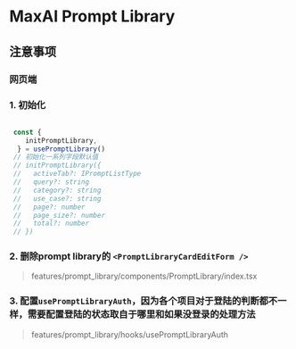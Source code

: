# MaxAI Prompt Library

## 注意事项

### 网页端

### 1. 初始化
```typescript jsx

 const {
    initPromptLibrary,
  } = usePromptLibrary()
 // 初始化一系列字段默认值
 // initPromptLibrary({
 //   activeTab?: IPromptListType
 //   query?: string
 //   category?: string
 //   use_case?: string
 //   page?: number
 //   page_size?: number
 //   total?: number
 // })
```
### 2. 删除prompt library的 `<PromptLibraryCardEditForm />`

> features/prompt_library/components/PromptLibrary/index.tsx

### 3. 配置`usePromptLibraryAuth`，因为各个项目对于登陆的判断都不一样，需要配置登陆的状态取自于哪里和如果没登录的处理方法

> features/prompt_library/hooks/usePromptLibraryAuth
